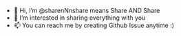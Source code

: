 - 👋 Hi, I’m @sharenNnshare means Share AND Share
- 👀 I’m interested in sharing everything with you
- 📫 You can reach me by creating Github Issue anytime :)

<!---
sharenNnshare/sharenNnshare is a ✨ special ✨ repository because its `README.md` (this file) appears on your GitHub profile.
You can click the Preview link to take a look at your changes.
--->
